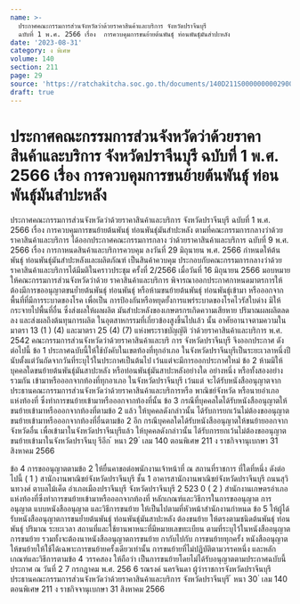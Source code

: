 ```yaml
---
name: >-
  ประกาศคณะกรรมการส่วนจังหวัดว่าด้วยราคาสินค้าและบริการ จังหวัดปราจีนบุรี
  ฉบับที่ 1 พ.ศ. 2566 เรื่อง  การควบคุมการขนย้ายต้นพันธุ์ ท่อนพันธุ์มันสำปะหลัง
date: '2023-08-31'
category: ง พิเศษ
volume: 140
section: 211
page: 29
source: 'https://ratchakitcha.soc.go.th/documents/140D211S0000000002900.pdf'
draft: true
---
```


# ประกาศคณะกรรมการส่วนจังหวัดว่าด้วยราคาสินค้าและบริการ จังหวัดปราจีนบุรี ฉบับที่ 1 พ.ศ. 2566 เรื่อง  การควบคุมการขนย้ายต้นพันธุ์ ท่อนพันธุ์มันสำปะหลัง

ประกาศคณะกรรมการส่วนจังหวัดว่าด้วยราคาสินค้าและบริการ จังหวัดปราจีนบุรี ฉบับที่ 1 พ.ศ. 2566 เรื่อง การควบคุมการขนย้ายต้นพันธุ์ ท่อนพันธุ์มันสำปะหลัง ตามที่คณะกรรมการกลางว่าด้วยราคาสินค้าและบริการ ได้ออกประกาศคณะกรรมการกลาง ว่าด้วยราคาสินค้าและบริการ ฉบับที่ 9 พ.ศ. 2566 เรื่อง การกาหนดสินค้าและบริการควบคุม ลงวันที่ 29 มิถุนายน พ.ศ. 2566 กำหนดให้ต้นพันธุ์ ท่อนพันธุ์มันสำปะหลังและผลิตภัณฑ์ เป็นสินค้าควบคุม ประกอบกับคณะกรรมการกลางว่าด้วยราคาสินค้าและบริการได้มีมติในคราวประชุม ครั้งที่ 2/2566 เมื่อวันที่ 16 มิถุนายน 2566 มอบหมายให้คณะกรรมการส่วนจังหวัดว่าด้วย ราคาสินค้าและบริการ พิจารณาออกประกาศกาหนดมาตรการให้ต้องมีการขออนุญาตขนย้ำยต้นพันธุ์ ท่อนพันธุ์ หรือห้ามขนย้ายต้นพันธุ์ ท่อนพันธุ์เข้ามา หรือออกจากพื้นที่ที่มีการระบาดของโรค เพื่อเป็น การป้องกันหรือหยุดยั้งการแพร่ระบาดของโรคไวรัสใบด่าง มิให้กระจายไปพื้นที่อื่น ซึ่งส่งผลให้ผลผลิต มันสำปะหลังของเกษตรกรเกิดความเสียหาย ปริมาณผลผลิตลดลง และส่งผลถึงต้นทุนการผลิต ในอุตสาหกรรมที่เกี่ยวข้องสูงขึ้นไปแล้ว นั้น อาศัยอานาจตามความในมาตรา 13 (1 ) (4) และมาตรา 25 (4) (7) แห่งพระราชบัญญัติ ว่าด้วยราคาสินค้าและบริการ พ.ศ. 2542 คณะกรรมการส่วนจังหวัดว่าด้วยราคาสินค้าและบริ การ จังหวัดปราจีนบุรี จึงออกประกาศ ดังต่อไปนี้ ข้อ 1 ประกาศฉบับนี้ให้ใช้บังคับในเขตท้องที่ทุกอำเภอ ในจังหวัดปราจีนบุรีเป็นระยะเวลาหนึ่งปี นับตั้งแต่วันถัดจากวันที่ระบุไว้ในประกาศเป็นต้นไป เว้นแต่จะมีการออกประกาศใหม่ ข้อ 2 ห้ามมิให้บุคคลใดขนย้ายต้นพันธุ์มันสาปะหลัง หรือท่อนพันธุ์มันสาปะหลังอย่างใด อย่างหนึ่ง หรือทั้งสองอย่างรวมกัน เข้ามาหรือออกจากท้องที่ทุกอาเภอ ในจังหวัดปราจีนบุรี เว้นแต่ จะได้รับหนังสืออนุญาตจากประธานคณะกรรมการส่วนจังหวัดว่าด้วยราคาสินค้าและบริการหรือ พาณิชย์จังหวัด หรือนายอำเภอแห่งท้องที่ ซึ่งทำการขนย้ายเข้ามาหรือออกจากท้องที่นั้น ข้อ 3 กรณีที่บุคคลใดได้รับหนังสืออนุญาตให้ขนย้ายเข้ามาหรือออกจากท้องที่ตามข้อ 2 แล้ว ให้บุคคลดังกล่าวนั้น ได้รับการยกเว้นไม่ต้องขออนุญาตขนย้ายเข้ามาหรือออกจากท้องที่อื่นตามข้อ 2 อีก กรณีบุคคลใดได้รับหนังสืออนุญาตให้ขนย้ายออกจากจังหวัดอื่น เพื่อเข้ามาในจังหวัดปราจีนบุรีแล้ว ให้บุคคลดังกล่าวนั้น ได้รับการยกเว้นไม่ต้องขออนุญาตขนย้ายเข้ามาในจังหวัดปราจีนบุ รีอีก ้ หนา 29 ่ เลม 140 ตอนพิเศษ 211 ง ราชกิจจานุเบกษา 31 สิงหาคม 2566

ข้อ 4 การขออนุญาตตามข้อ 2 ให้ยื่นคาขอต่อพนักงานเจ้าหน้าที่ ณ สถานที่ราชการ ที่ใดที่หนึ่ง ดังต่อไปนี้ ( 1 ) สานักงานพาณิชย์จังหวัดปราจีนบุรี ชั้น 1 อาคารสานักงานพาณิชย์จังหวัดปราจีนบุรี ถนนสุวินทวงศ์ ตาบลไม้เค็ด อำเภอเมืองปราจีนบุรี จังหวัดปราจีนบุรี 2 523 0 ( 2 ) สำนักงานเกษตรอำเภอแห่งท้องที่ซึ่งทำการขนย้ายเข้ามาหรือออกจากท้องที่ หลักเกณฑ์และวิธีการในการขออนุญาต การอนุญาต แบบหนังสืออนุญาต และวิธีการขนย้าย ให้เป็นไปตามที่หัวหน้าสำนักงานกำหนด ข้อ 5 ให้ผู้ได้รับหนังสืออนุญาตการขนย้ำยต้นพันธุ์ ท่อนพันธุ์มันสาปะหลัง ต้องขนย้าย ให้ตรงตามชนิดต้นพันธุ์ ท่อนพันธุ์ ปริมาณ ระยะเวลา สถานที่และใช้ยานพาหนะที่มีหมายเลขทะเบียน ตามที่ระบุไว้ในหนังสืออนุญาตการขนย้าย รวมทั้งจะต้องนาหนังสืออนุญาตการขนย้าย กากับไปกับ การขนย้ายทุกครั้ง หนังสืออนุญาตให้ขนย้ายให้ใช้ได้เฉพาะการขนย้ายครั้งเดียวเท่านั้น การขนย้ายที่ไม่ปฏิบัติตามวรรคหนึ่ง และหลักเกณฑ์และวิธีการตามข้อ 4 วรรคสอง ให้ถือว่า เป็นการขนย้ายโดยไม่ได้รับอนุญาตตามประกาศฉบับนี้ ประกาศ ณ วันที่ 2 7 กรกฎาคม พ.ศ. 256 6 รณรงค์ นครจินดา ผู้ว่าราชการจังหวัดปราจีนบุรี ประธานคณะกรรมการส่วนจังหวัดว่าด้วยราคาสินค้าและบริการ จังหวัดปราจีนบุรี ้ หนา 30 ่ เลม 140 ตอนพิเศษ 211 ง ราชกิจจานุเบกษา 31 สิงหาคม 2566
